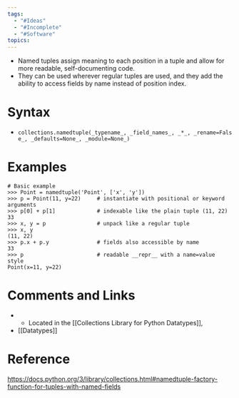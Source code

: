```yaml
---
tags:
  - "#Ideas"
  - "#Incomplete"
  - "#Software"
topics:
---
```

- Named tuples assign meaning to each position in a tuple and allow for more readable, self-documenting code. 
- They can be used wherever regular tuples are used, and they add the ability to access fields by name instead of position index.



# Syntax
- `collections.namedtuple(_typename_, _field_names_, _*_, _rename=False_, _defaults=None_, _module=None_)`
# Examples

```
# Basic example
>>> Point = namedtuple('Point', ['x', 'y'])
>>> p = Point(11, y=22)     # instantiate with positional or keyword arguments
>>> p[0] + p[1]             # indexable like the plain tuple (11, 22)
33
>>> x, y = p                # unpack like a regular tuple
>>> x, y
(11, 22)
>>> p.x + p.y               # fields also accessible by name
33
>>> p                       # readable __repr__ with a name=value style
Point(x=11, y=22)
```

# Comments and Links
- - Located in the [[Collections Library for Python Datatypes]], 
- [[Datatypes]]
# Reference
https://docs.python.org/3/library/collections.html#namedtuple-factory-function-for-tuples-with-named-fields